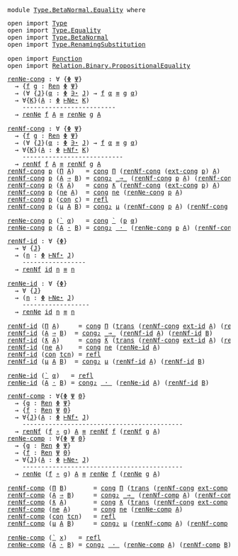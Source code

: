 <pre class="Agda"><a id="5" class="Keyword">module</a> <a id="12" href="Type.BetaNormal.Equality.html" class="Module">Type.BetaNormal.Equality</a> <a id="37" class="Keyword">where</a>
</pre>
<pre class="Agda"><a id="52" class="Keyword">open</a> <a id="57" class="Keyword">import</a> <a id="64" href="Type.html" class="Module">Type</a>
<a id="69" class="Keyword">open</a> <a id="74" class="Keyword">import</a> <a id="81" href="Type.Equality.html" class="Module">Type.Equality</a>
<a id="95" class="Keyword">open</a> <a id="100" class="Keyword">import</a> <a id="107" href="Type.BetaNormal.html" class="Module">Type.BetaNormal</a>
<a id="123" class="Keyword">open</a> <a id="128" class="Keyword">import</a> <a id="135" href="Type.RenamingSubstitution.html" class="Module">Type.RenamingSubstitution</a>

<a id="162" class="Keyword">open</a> <a id="167" class="Keyword">import</a> <a id="174" href="Function.html" class="Module">Function</a>
<a id="183" class="Keyword">open</a> <a id="188" class="Keyword">import</a> <a id="195" href="Relation.Binary.PropositionalEquality.html" class="Module">Relation.Binary.PropositionalEquality</a>
</pre>
<pre class="Agda"><a id="renNe-cong"></a><a id="242" href="Type.BetaNormal.Equality.html#242" class="Function">renNe-cong</a> <a id="253" class="Symbol">:</a> <a id="255" class="Symbol">∀</a> <a id="257" class="Symbol">{</a><a id="258" href="Type.BetaNormal.Equality.html#258" class="Bound">Φ</a> <a id="260" href="Type.BetaNormal.Equality.html#260" class="Bound">Ψ</a><a id="261" class="Symbol">}</a>
  <a id="265" class="Symbol">→</a> <a id="267" class="Symbol">{</a><a id="268" href="Type.BetaNormal.Equality.html#268" class="Bound">f</a> <a id="270" href="Type.BetaNormal.Equality.html#270" class="Bound">g</a> <a id="272" class="Symbol">:</a> <a id="274" href="Type.RenamingSubstitution.html#396" class="Function">Ren</a> <a id="278" href="Type.BetaNormal.Equality.html#258" class="Bound">Φ</a> <a id="280" href="Type.BetaNormal.Equality.html#260" class="Bound">Ψ</a><a id="281" class="Symbol">}</a>
  <a id="285" class="Symbol">→</a> <a id="287" class="Symbol">(∀</a> <a id="290" class="Symbol">{</a><a id="291" href="Type.BetaNormal.Equality.html#291" class="Bound">J</a><a id="292" class="Symbol">}(</a><a id="294" href="Type.BetaNormal.Equality.html#294" class="Bound">α</a> <a id="296" class="Symbol">:</a> <a id="298" href="Type.BetaNormal.Equality.html#258" class="Bound">Φ</a> <a id="300" href="Type.html#1330" class="Datatype Operator">∋⋆</a> <a id="303" href="Type.BetaNormal.Equality.html#291" class="Bound">J</a><a id="304" class="Symbol">)</a> <a id="306" class="Symbol">→</a> <a id="308" href="Type.BetaNormal.Equality.html#268" class="Bound">f</a> <a id="310" href="Type.BetaNormal.Equality.html#294" class="Bound">α</a> <a id="312" href="Agda.Builtin.Equality.html#151" class="Datatype Operator">≡</a> <a id="314" href="Type.BetaNormal.Equality.html#270" class="Bound">g</a> <a id="316" href="Type.BetaNormal.Equality.html#294" class="Bound">α</a><a id="317" class="Symbol">)</a>
  <a id="321" class="Symbol">→</a> <a id="323" class="Symbol">∀{</a><a id="325" href="Type.BetaNormal.Equality.html#325" class="Bound">K</a><a id="326" class="Symbol">}(</a><a id="328" href="Type.BetaNormal.Equality.html#328" class="Bound">A</a> <a id="330" class="Symbol">:</a> <a id="332" href="Type.BetaNormal.Equality.html#258" class="Bound">Φ</a> <a id="334" href="Type.BetaNormal.html#893" class="Datatype Operator">⊢Ne⋆</a> <a id="339" href="Type.BetaNormal.Equality.html#325" class="Bound">K</a><a id="340" class="Symbol">)</a>
    <a id="346" class="Comment">-------------------------</a>
  <a id="374" class="Symbol">→</a> <a id="376" href="Type.BetaNormal.html#1770" class="Function">renNe</a> <a id="382" href="Type.BetaNormal.Equality.html#268" class="Bound">f</a> <a id="384" href="Type.BetaNormal.Equality.html#328" class="Bound">A</a> <a id="386" href="Agda.Builtin.Equality.html#151" class="Datatype Operator">≡</a> <a id="388" href="Type.BetaNormal.html#1770" class="Function">renNe</a> <a id="394" href="Type.BetaNormal.Equality.html#270" class="Bound">g</a> <a id="396" href="Type.BetaNormal.Equality.html#328" class="Bound">A</a>

<a id="renNf-cong"></a><a id="399" href="Type.BetaNormal.Equality.html#399" class="Function">renNf-cong</a> <a id="410" class="Symbol">:</a> <a id="412" class="Symbol">∀</a> <a id="414" class="Symbol">{</a><a id="415" href="Type.BetaNormal.Equality.html#415" class="Bound">Φ</a> <a id="417" href="Type.BetaNormal.Equality.html#417" class="Bound">Ψ</a><a id="418" class="Symbol">}</a>
  <a id="422" class="Symbol">→</a> <a id="424" class="Symbol">{</a><a id="425" href="Type.BetaNormal.Equality.html#425" class="Bound">f</a> <a id="427" href="Type.BetaNormal.Equality.html#427" class="Bound">g</a> <a id="429" class="Symbol">:</a> <a id="431" href="Type.RenamingSubstitution.html#396" class="Function">Ren</a> <a id="435" href="Type.BetaNormal.Equality.html#415" class="Bound">Φ</a> <a id="437" href="Type.BetaNormal.Equality.html#417" class="Bound">Ψ</a><a id="438" class="Symbol">}</a>
  <a id="442" class="Symbol">→</a> <a id="444" class="Symbol">(∀</a> <a id="447" class="Symbol">{</a><a id="448" href="Type.BetaNormal.Equality.html#448" class="Bound">J</a><a id="449" class="Symbol">}(</a><a id="451" href="Type.BetaNormal.Equality.html#451" class="Bound">α</a> <a id="453" class="Symbol">:</a> <a id="455" href="Type.BetaNormal.Equality.html#415" class="Bound">Φ</a> <a id="457" href="Type.html#1330" class="Datatype Operator">∋⋆</a> <a id="460" href="Type.BetaNormal.Equality.html#448" class="Bound">J</a><a id="461" class="Symbol">)</a> <a id="463" class="Symbol">→</a> <a id="465" href="Type.BetaNormal.Equality.html#425" class="Bound">f</a> <a id="467" href="Type.BetaNormal.Equality.html#451" class="Bound">α</a> <a id="469" href="Agda.Builtin.Equality.html#151" class="Datatype Operator">≡</a> <a id="471" href="Type.BetaNormal.Equality.html#427" class="Bound">g</a> <a id="473" href="Type.BetaNormal.Equality.html#451" class="Bound">α</a><a id="474" class="Symbol">)</a>
  <a id="478" class="Symbol">→</a> <a id="480" class="Symbol">∀{</a><a id="482" href="Type.BetaNormal.Equality.html#482" class="Bound">K</a><a id="483" class="Symbol">}(</a><a id="485" href="Type.BetaNormal.Equality.html#485" class="Bound">A</a> <a id="487" class="Symbol">:</a> <a id="489" href="Type.BetaNormal.Equality.html#415" class="Bound">Φ</a> <a id="491" href="Type.BetaNormal.html#860" class="Datatype Operator">⊢Nf⋆</a> <a id="496" href="Type.BetaNormal.Equality.html#482" class="Bound">K</a><a id="497" class="Symbol">)</a>
    <a id="503" class="Comment">---------------------------</a>
  <a id="533" class="Symbol">→</a> <a id="535" href="Type.BetaNormal.html#1674" class="Function">renNf</a> <a id="541" href="Type.BetaNormal.Equality.html#425" class="Bound">f</a> <a id="543" href="Type.BetaNormal.Equality.html#485" class="Bound">A</a> <a id="545" href="Agda.Builtin.Equality.html#151" class="Datatype Operator">≡</a> <a id="547" href="Type.BetaNormal.html#1674" class="Function">renNf</a> <a id="553" href="Type.BetaNormal.Equality.html#427" class="Bound">g</a> <a id="555" href="Type.BetaNormal.Equality.html#485" class="Bound">A</a>
<a id="557" href="Type.BetaNormal.Equality.html#399" class="Function">renNf-cong</a> <a id="568" href="Type.BetaNormal.Equality.html#568" class="Bound">p</a> <a id="570" class="Symbol">(</a><a id="571" href="Type.BetaNormal.html#1087" class="InductiveConstructor">Π</a> <a id="573" href="Type.BetaNormal.Equality.html#573" class="Bound">A</a><a id="574" class="Symbol">)</a>   <a id="578" class="Symbol">=</a> <a id="580" href="Relation.Binary.PropositionalEquality.Core.html#1131" class="Function">cong</a> <a id="585" href="Type.BetaNormal.html#1087" class="InductiveConstructor">Π</a> <a id="587" class="Symbol">(</a><a id="588" href="Type.BetaNormal.Equality.html#399" class="Function">renNf-cong</a> <a id="599" class="Symbol">(</a><a id="600" href="Type.RenamingSubstitution.html#1749" class="Function">ext-cong</a> <a id="609" href="Type.BetaNormal.Equality.html#568" class="Bound">p</a><a id="610" class="Symbol">)</a> <a id="612" href="Type.BetaNormal.Equality.html#573" class="Bound">A</a><a id="613" class="Symbol">)</a>
<a id="615" href="Type.BetaNormal.Equality.html#399" class="Function">renNf-cong</a> <a id="626" href="Type.BetaNormal.Equality.html#626" class="Bound">p</a> <a id="628" class="Symbol">(</a><a id="629" href="Type.BetaNormal.Equality.html#629" class="Bound">A</a> <a id="631" href="Type.BetaNormal.html#1155" class="InductiveConstructor Operator">⇒</a> <a id="633" href="Type.BetaNormal.Equality.html#633" class="Bound">B</a><a id="634" class="Symbol">)</a> <a id="636" class="Symbol">=</a> <a id="638" href="Relation.Binary.PropositionalEquality.html#1524" class="Function">cong₂</a> <a id="644" href="Type.BetaNormal.html#1155" class="InductiveConstructor Operator">_⇒_</a> <a id="648" class="Symbol">(</a><a id="649" href="Type.BetaNormal.Equality.html#399" class="Function">renNf-cong</a> <a id="660" href="Type.BetaNormal.Equality.html#626" class="Bound">p</a> <a id="662" href="Type.BetaNormal.Equality.html#629" class="Bound">A</a><a id="663" class="Symbol">)</a> <a id="665" class="Symbol">(</a><a id="666" href="Type.BetaNormal.Equality.html#399" class="Function">renNf-cong</a> <a id="677" href="Type.BetaNormal.Equality.html#626" class="Bound">p</a> <a id="679" href="Type.BetaNormal.Equality.html#633" class="Bound">B</a><a id="680" class="Symbol">)</a>
<a id="682" href="Type.BetaNormal.Equality.html#399" class="Function">renNf-cong</a> <a id="693" href="Type.BetaNormal.Equality.html#693" class="Bound">p</a> <a id="695" class="Symbol">(</a><a id="696" href="Type.BetaNormal.html#1228" class="InductiveConstructor">ƛ</a> <a id="698" href="Type.BetaNormal.Equality.html#698" class="Bound">A</a><a id="699" class="Symbol">)</a>   <a id="703" class="Symbol">=</a> <a id="705" href="Relation.Binary.PropositionalEquality.Core.html#1131" class="Function">cong</a> <a id="710" href="Type.BetaNormal.html#1228" class="InductiveConstructor">ƛ</a> <a id="712" class="Symbol">(</a><a id="713" href="Type.BetaNormal.Equality.html#399" class="Function">renNf-cong</a> <a id="724" class="Symbol">(</a><a id="725" href="Type.RenamingSubstitution.html#1749" class="Function">ext-cong</a> <a id="734" href="Type.BetaNormal.Equality.html#693" class="Bound">p</a><a id="735" class="Symbol">)</a> <a id="737" href="Type.BetaNormal.Equality.html#698" class="Bound">A</a><a id="738" class="Symbol">)</a>
<a id="740" href="Type.BetaNormal.Equality.html#399" class="Function">renNf-cong</a> <a id="751" href="Type.BetaNormal.Equality.html#751" class="Bound">p</a> <a id="753" class="Symbol">(</a><a id="754" href="Type.BetaNormal.html#1305" class="InductiveConstructor">ne</a> <a id="757" href="Type.BetaNormal.Equality.html#757" class="Bound">A</a><a id="758" class="Symbol">)</a>  <a id="761" class="Symbol">=</a> <a id="763" href="Relation.Binary.PropositionalEquality.Core.html#1131" class="Function">cong</a> <a id="768" href="Type.BetaNormal.html#1305" class="InductiveConstructor">ne</a> <a id="771" class="Symbol">(</a><a id="772" href="Type.BetaNormal.Equality.html#242" class="Function">renNe-cong</a> <a id="783" href="Type.BetaNormal.Equality.html#751" class="Bound">p</a> <a id="785" href="Type.BetaNormal.Equality.html#757" class="Bound">A</a><a id="786" class="Symbol">)</a>
<a id="788" href="Type.BetaNormal.Equality.html#399" class="Function">renNf-cong</a> <a id="799" href="Type.BetaNormal.Equality.html#799" class="Bound">p</a> <a id="801" class="Symbol">(</a><a id="802" href="Type.BetaNormal.html#1365" class="InductiveConstructor">con</a> <a id="806" href="Type.BetaNormal.Equality.html#806" class="Bound">c</a><a id="807" class="Symbol">)</a> <a id="809" class="Symbol">=</a> <a id="811" href="Agda.Builtin.Equality.html#208" class="InductiveConstructor">refl</a>
<a id="816" href="Type.BetaNormal.Equality.html#399" class="Function">renNf-cong</a> <a id="827" href="Type.BetaNormal.Equality.html#827" class="Bound">p</a> <a id="829" class="Symbol">(</a><a id="830" href="Type.BetaNormal.html#1398" class="InductiveConstructor">μ</a> <a id="832" href="Type.BetaNormal.Equality.html#832" class="Bound">A</a> <a id="834" href="Type.BetaNormal.Equality.html#834" class="Bound">B</a><a id="835" class="Symbol">)</a> <a id="837" class="Symbol">=</a> <a id="839" href="Relation.Binary.PropositionalEquality.html#1524" class="Function">cong₂</a> <a id="845" href="Type.BetaNormal.html#1398" class="InductiveConstructor">μ</a> <a id="847" class="Symbol">(</a><a id="848" href="Type.BetaNormal.Equality.html#399" class="Function">renNf-cong</a> <a id="859" href="Type.BetaNormal.Equality.html#827" class="Bound">p</a> <a id="861" href="Type.BetaNormal.Equality.html#832" class="Bound">A</a><a id="862" class="Symbol">)</a> <a id="864" class="Symbol">(</a><a id="865" href="Type.BetaNormal.Equality.html#399" class="Function">renNf-cong</a> <a id="876" href="Type.BetaNormal.Equality.html#827" class="Bound">p</a> <a id="878" href="Type.BetaNormal.Equality.html#834" class="Bound">B</a><a id="879" class="Symbol">)</a>

<a id="882" href="Type.BetaNormal.Equality.html#242" class="Function">renNe-cong</a> <a id="893" href="Type.BetaNormal.Equality.html#893" class="Bound">p</a> <a id="895" class="Symbol">(</a><a id="896" href="Type.BetaNormal.html#928" class="InductiveConstructor">`</a> <a id="898" href="Type.BetaNormal.Equality.html#898" class="Bound">α</a><a id="899" class="Symbol">)</a>   <a id="903" class="Symbol">=</a> <a id="905" href="Relation.Binary.PropositionalEquality.Core.html#1131" class="Function">cong</a> <a id="910" href="Type.BetaNormal.html#928" class="InductiveConstructor">`</a> <a id="912" class="Symbol">(</a><a id="913" href="Type.BetaNormal.Equality.html#893" class="Bound">p</a> <a id="915" href="Type.BetaNormal.Equality.html#898" class="Bound">α</a><a id="916" class="Symbol">)</a>
<a id="918" href="Type.BetaNormal.Equality.html#242" class="Function">renNe-cong</a> <a id="929" href="Type.BetaNormal.Equality.html#929" class="Bound">p</a> <a id="931" class="Symbol">(</a><a id="932" href="Type.BetaNormal.Equality.html#932" class="Bound">A</a> <a id="934" href="Type.BetaNormal.html#986" class="InductiveConstructor Operator">·</a> <a id="936" href="Type.BetaNormal.Equality.html#936" class="Bound">B</a><a id="937" class="Symbol">)</a> <a id="939" class="Symbol">=</a> <a id="941" href="Relation.Binary.PropositionalEquality.html#1524" class="Function">cong₂</a> <a id="947" href="Type.BetaNormal.html#986" class="InductiveConstructor Operator">_·_</a> <a id="951" class="Symbol">(</a><a id="952" href="Type.BetaNormal.Equality.html#242" class="Function">renNe-cong</a> <a id="963" href="Type.BetaNormal.Equality.html#929" class="Bound">p</a> <a id="965" href="Type.BetaNormal.Equality.html#932" class="Bound">A</a><a id="966" class="Symbol">)</a> <a id="968" class="Symbol">(</a><a id="969" href="Type.BetaNormal.Equality.html#399" class="Function">renNf-cong</a> <a id="980" href="Type.BetaNormal.Equality.html#929" class="Bound">p</a> <a id="982" href="Type.BetaNormal.Equality.html#936" class="Bound">B</a><a id="983" class="Symbol">)</a>
</pre>
<pre class="Agda"><a id="renNf-id"></a><a id="994" href="Type.BetaNormal.Equality.html#994" class="Function">renNf-id</a> <a id="1003" class="Symbol">:</a> <a id="1005" class="Symbol">∀</a> <a id="1007" class="Symbol">{</a><a id="1008" href="Type.BetaNormal.Equality.html#1008" class="Bound">Φ</a><a id="1009" class="Symbol">}</a>
  <a id="1013" class="Symbol">→</a> <a id="1015" class="Symbol">∀</a> <a id="1017" class="Symbol">{</a><a id="1018" href="Type.BetaNormal.Equality.html#1018" class="Bound">J</a><a id="1019" class="Symbol">}</a>
  <a id="1023" class="Symbol">→</a> <a id="1025" class="Symbol">(</a><a id="1026" href="Type.BetaNormal.Equality.html#1026" class="Bound">n</a> <a id="1028" class="Symbol">:</a> <a id="1030" href="Type.BetaNormal.Equality.html#1008" class="Bound">Φ</a> <a id="1032" href="Type.BetaNormal.html#860" class="Datatype Operator">⊢Nf⋆</a> <a id="1037" href="Type.BetaNormal.Equality.html#1018" class="Bound">J</a><a id="1038" class="Symbol">)</a>
    <a id="1044" class="Comment">-----------------</a>
  <a id="1064" class="Symbol">→</a> <a id="1066" href="Type.BetaNormal.html#1674" class="Function">renNf</a> <a id="1072" href="Function.Base.html#615" class="Function">id</a> <a id="1075" href="Type.BetaNormal.Equality.html#1026" class="Bound">n</a> <a id="1077" href="Agda.Builtin.Equality.html#151" class="Datatype Operator">≡</a> <a id="1079" href="Type.BetaNormal.Equality.html#1026" class="Bound">n</a>

<a id="renNe-id"></a><a id="1082" href="Type.BetaNormal.Equality.html#1082" class="Function">renNe-id</a> <a id="1091" class="Symbol">:</a> <a id="1093" class="Symbol">∀</a> <a id="1095" class="Symbol">{</a><a id="1096" href="Type.BetaNormal.Equality.html#1096" class="Bound">Φ</a><a id="1097" class="Symbol">}</a>
  <a id="1101" class="Symbol">→</a> <a id="1103" class="Symbol">∀</a> <a id="1105" class="Symbol">{</a><a id="1106" href="Type.BetaNormal.Equality.html#1106" class="Bound">J</a><a id="1107" class="Symbol">}</a>
  <a id="1111" class="Symbol">→</a> <a id="1113" class="Symbol">(</a><a id="1114" href="Type.BetaNormal.Equality.html#1114" class="Bound">n</a> <a id="1116" class="Symbol">:</a> <a id="1118" href="Type.BetaNormal.Equality.html#1096" class="Bound">Φ</a> <a id="1120" href="Type.BetaNormal.html#893" class="Datatype Operator">⊢Ne⋆</a> <a id="1125" href="Type.BetaNormal.Equality.html#1106" class="Bound">J</a><a id="1126" class="Symbol">)</a>
    <a id="1132" class="Comment">------------------</a>
  <a id="1153" class="Symbol">→</a> <a id="1155" href="Type.BetaNormal.html#1770" class="Function">renNe</a> <a id="1161" href="Function.Base.html#615" class="Function">id</a> <a id="1164" href="Type.BetaNormal.Equality.html#1114" class="Bound">n</a> <a id="1166" href="Agda.Builtin.Equality.html#151" class="Datatype Operator">≡</a> <a id="1168" href="Type.BetaNormal.Equality.html#1114" class="Bound">n</a>

<a id="1171" href="Type.BetaNormal.Equality.html#994" class="Function">renNf-id</a> <a id="1180" class="Symbol">(</a><a id="1181" href="Type.BetaNormal.html#1087" class="InductiveConstructor">Π</a> <a id="1183" href="Type.BetaNormal.Equality.html#1183" class="Bound">A</a><a id="1184" class="Symbol">)</a>     <a id="1190" class="Symbol">=</a> <a id="1192" href="Relation.Binary.PropositionalEquality.Core.html#1131" class="Function">cong</a> <a id="1197" href="Type.BetaNormal.html#1087" class="InductiveConstructor">Π</a> <a id="1199" class="Symbol">(</a><a id="1200" href="Relation.Binary.PropositionalEquality.Core.html#1025" class="Function">trans</a> <a id="1206" class="Symbol">(</a><a id="1207" href="Type.BetaNormal.Equality.html#399" class="Function">renNf-cong</a> <a id="1218" href="Type.RenamingSubstitution.html#1261" class="Function">ext-id</a> <a id="1225" href="Type.BetaNormal.Equality.html#1183" class="Bound">A</a><a id="1226" class="Symbol">)</a> <a id="1228" class="Symbol">(</a><a id="1229" href="Type.BetaNormal.Equality.html#994" class="Function">renNf-id</a> <a id="1238" href="Type.BetaNormal.Equality.html#1183" class="Bound">A</a><a id="1239" class="Symbol">))</a>
<a id="1242" href="Type.BetaNormal.Equality.html#994" class="Function">renNf-id</a> <a id="1251" class="Symbol">(</a><a id="1252" href="Type.BetaNormal.Equality.html#1252" class="Bound">A</a> <a id="1254" href="Type.BetaNormal.html#1155" class="InductiveConstructor Operator">⇒</a> <a id="1256" href="Type.BetaNormal.Equality.html#1256" class="Bound">B</a><a id="1257" class="Symbol">)</a>  <a id="1260" class="Symbol">=</a> <a id="1262" href="Relation.Binary.PropositionalEquality.html#1524" class="Function">cong₂</a> <a id="1268" href="Type.BetaNormal.html#1155" class="InductiveConstructor Operator">_⇒_</a> <a id="1272" class="Symbol">(</a><a id="1273" href="Type.BetaNormal.Equality.html#994" class="Function">renNf-id</a> <a id="1282" href="Type.BetaNormal.Equality.html#1252" class="Bound">A</a><a id="1283" class="Symbol">)</a> <a id="1285" class="Symbol">(</a><a id="1286" href="Type.BetaNormal.Equality.html#994" class="Function">renNf-id</a> <a id="1295" href="Type.BetaNormal.Equality.html#1256" class="Bound">B</a><a id="1296" class="Symbol">)</a>
<a id="1298" href="Type.BetaNormal.Equality.html#994" class="Function">renNf-id</a> <a id="1307" class="Symbol">(</a><a id="1308" href="Type.BetaNormal.html#1228" class="InductiveConstructor">ƛ</a> <a id="1310" href="Type.BetaNormal.Equality.html#1310" class="Bound">A</a><a id="1311" class="Symbol">)</a>     <a id="1317" class="Symbol">=</a> <a id="1319" href="Relation.Binary.PropositionalEquality.Core.html#1131" class="Function">cong</a> <a id="1324" href="Type.BetaNormal.html#1228" class="InductiveConstructor">ƛ</a> <a id="1326" class="Symbol">(</a><a id="1327" href="Relation.Binary.PropositionalEquality.Core.html#1025" class="Function">trans</a> <a id="1333" class="Symbol">(</a><a id="1334" href="Type.BetaNormal.Equality.html#399" class="Function">renNf-cong</a> <a id="1345" href="Type.RenamingSubstitution.html#1261" class="Function">ext-id</a> <a id="1352" href="Type.BetaNormal.Equality.html#1310" class="Bound">A</a><a id="1353" class="Symbol">)</a> <a id="1355" class="Symbol">(</a><a id="1356" href="Type.BetaNormal.Equality.html#994" class="Function">renNf-id</a> <a id="1365" href="Type.BetaNormal.Equality.html#1310" class="Bound">A</a><a id="1366" class="Symbol">))</a>
<a id="1369" href="Type.BetaNormal.Equality.html#994" class="Function">renNf-id</a> <a id="1378" class="Symbol">(</a><a id="1379" href="Type.BetaNormal.html#1305" class="InductiveConstructor">ne</a> <a id="1382" href="Type.BetaNormal.Equality.html#1382" class="Bound">A</a><a id="1383" class="Symbol">)</a>    <a id="1388" class="Symbol">=</a> <a id="1390" href="Relation.Binary.PropositionalEquality.Core.html#1131" class="Function">cong</a> <a id="1395" href="Type.BetaNormal.html#1305" class="InductiveConstructor">ne</a> <a id="1398" class="Symbol">(</a><a id="1399" href="Type.BetaNormal.Equality.html#1082" class="Function">renNe-id</a> <a id="1408" href="Type.BetaNormal.Equality.html#1382" class="Bound">A</a><a id="1409" class="Symbol">)</a>
<a id="1411" href="Type.BetaNormal.Equality.html#994" class="Function">renNf-id</a> <a id="1420" class="Symbol">(</a><a id="1421" href="Type.BetaNormal.html#1365" class="InductiveConstructor">con</a> <a id="1425" href="Type.BetaNormal.Equality.html#1425" class="Bound">tcn</a><a id="1428" class="Symbol">)</a> <a id="1430" class="Symbol">=</a> <a id="1432" href="Agda.Builtin.Equality.html#208" class="InductiveConstructor">refl</a>
<a id="1437" href="Type.BetaNormal.Equality.html#994" class="Function">renNf-id</a> <a id="1446" class="Symbol">(</a><a id="1447" href="Type.BetaNormal.html#1398" class="InductiveConstructor">μ</a> <a id="1449" href="Type.BetaNormal.Equality.html#1449" class="Bound">A</a> <a id="1451" href="Type.BetaNormal.Equality.html#1451" class="Bound">B</a><a id="1452" class="Symbol">)</a>  <a id="1455" class="Symbol">=</a> <a id="1457" href="Relation.Binary.PropositionalEquality.html#1524" class="Function">cong₂</a> <a id="1463" href="Type.BetaNormal.html#1398" class="InductiveConstructor">μ</a> <a id="1465" class="Symbol">(</a><a id="1466" href="Type.BetaNormal.Equality.html#994" class="Function">renNf-id</a> <a id="1475" href="Type.BetaNormal.Equality.html#1449" class="Bound">A</a><a id="1476" class="Symbol">)</a> <a id="1478" class="Symbol">(</a><a id="1479" href="Type.BetaNormal.Equality.html#994" class="Function">renNf-id</a> <a id="1488" href="Type.BetaNormal.Equality.html#1451" class="Bound">B</a><a id="1489" class="Symbol">)</a>

<a id="1492" href="Type.BetaNormal.Equality.html#1082" class="Function">renNe-id</a> <a id="1501" class="Symbol">(</a><a id="1502" href="Type.BetaNormal.html#928" class="InductiveConstructor">`</a> <a id="1504" href="Type.BetaNormal.Equality.html#1504" class="Bound">α</a><a id="1505" class="Symbol">)</a>   <a id="1509" class="Symbol">=</a> <a id="1511" href="Agda.Builtin.Equality.html#208" class="InductiveConstructor">refl</a>
<a id="1516" href="Type.BetaNormal.Equality.html#1082" class="Function">renNe-id</a> <a id="1525" class="Symbol">(</a><a id="1526" href="Type.BetaNormal.Equality.html#1526" class="Bound">A</a> <a id="1528" href="Type.BetaNormal.html#986" class="InductiveConstructor Operator">·</a> <a id="1530" href="Type.BetaNormal.Equality.html#1530" class="Bound">B</a><a id="1531" class="Symbol">)</a> <a id="1533" class="Symbol">=</a> <a id="1535" href="Relation.Binary.PropositionalEquality.html#1524" class="Function">cong₂</a> <a id="1541" href="Type.BetaNormal.html#986" class="InductiveConstructor Operator">_·_</a> <a id="1545" class="Symbol">(</a><a id="1546" href="Type.BetaNormal.Equality.html#1082" class="Function">renNe-id</a> <a id="1555" href="Type.BetaNormal.Equality.html#1526" class="Bound">A</a><a id="1556" class="Symbol">)</a> <a id="1558" class="Symbol">(</a><a id="1559" href="Type.BetaNormal.Equality.html#994" class="Function">renNf-id</a> <a id="1568" href="Type.BetaNormal.Equality.html#1530" class="Bound">B</a><a id="1569" class="Symbol">)</a>
</pre>
<pre class="Agda"><a id="renNf-comp"></a><a id="1580" href="Type.BetaNormal.Equality.html#1580" class="Function">renNf-comp</a> <a id="1591" class="Symbol">:</a> <a id="1593" class="Symbol">∀{</a><a id="1595" href="Type.BetaNormal.Equality.html#1595" class="Bound">Φ</a> <a id="1597" href="Type.BetaNormal.Equality.html#1597" class="Bound">Ψ</a> <a id="1599" href="Type.BetaNormal.Equality.html#1599" class="Bound">Θ</a><a id="1600" class="Symbol">}</a>
  <a id="1604" class="Symbol">→</a> <a id="1606" class="Symbol">{</a><a id="1607" href="Type.BetaNormal.Equality.html#1607" class="Bound">g</a> <a id="1609" class="Symbol">:</a> <a id="1611" href="Type.RenamingSubstitution.html#396" class="Function">Ren</a> <a id="1615" href="Type.BetaNormal.Equality.html#1595" class="Bound">Φ</a> <a id="1617" href="Type.BetaNormal.Equality.html#1597" class="Bound">Ψ</a><a id="1618" class="Symbol">}</a>
  <a id="1622" class="Symbol">→</a> <a id="1624" class="Symbol">{</a><a id="1625" href="Type.BetaNormal.Equality.html#1625" class="Bound">f</a> <a id="1627" class="Symbol">:</a> <a id="1629" href="Type.RenamingSubstitution.html#396" class="Function">Ren</a> <a id="1633" href="Type.BetaNormal.Equality.html#1597" class="Bound">Ψ</a> <a id="1635" href="Type.BetaNormal.Equality.html#1599" class="Bound">Θ</a><a id="1636" class="Symbol">}</a>
  <a id="1640" class="Symbol">→</a> <a id="1642" class="Symbol">∀{</a><a id="1644" href="Type.BetaNormal.Equality.html#1644" class="Bound">J</a><a id="1645" class="Symbol">}(</a><a id="1647" href="Type.BetaNormal.Equality.html#1647" class="Bound">A</a> <a id="1649" class="Symbol">:</a> <a id="1651" href="Type.BetaNormal.Equality.html#1595" class="Bound">Φ</a> <a id="1653" href="Type.BetaNormal.html#860" class="Datatype Operator">⊢Nf⋆</a> <a id="1658" href="Type.BetaNormal.Equality.html#1644" class="Bound">J</a><a id="1659" class="Symbol">)</a>
    <a id="1665" class="Comment">-------------------------------------------</a>
  <a id="1711" class="Symbol">→</a> <a id="1713" href="Type.BetaNormal.html#1674" class="Function">renNf</a> <a id="1719" class="Symbol">(</a><a id="1720" href="Type.BetaNormal.Equality.html#1625" class="Bound">f</a> <a id="1722" href="Function.Base.html#992" class="Function Operator">∘</a> <a id="1724" href="Type.BetaNormal.Equality.html#1607" class="Bound">g</a><a id="1725" class="Symbol">)</a> <a id="1727" href="Type.BetaNormal.Equality.html#1647" class="Bound">A</a> <a id="1729" href="Agda.Builtin.Equality.html#151" class="Datatype Operator">≡</a> <a id="1731" href="Type.BetaNormal.html#1674" class="Function">renNf</a> <a id="1737" href="Type.BetaNormal.Equality.html#1625" class="Bound">f</a> <a id="1739" class="Symbol">(</a><a id="1740" href="Type.BetaNormal.html#1674" class="Function">renNf</a> <a id="1746" href="Type.BetaNormal.Equality.html#1607" class="Bound">g</a> <a id="1748" href="Type.BetaNormal.Equality.html#1647" class="Bound">A</a><a id="1749" class="Symbol">)</a>
<a id="renNe-comp"></a><a id="1751" href="Type.BetaNormal.Equality.html#1751" class="Function">renNe-comp</a> <a id="1762" class="Symbol">:</a> <a id="1764" class="Symbol">∀{</a><a id="1766" href="Type.BetaNormal.Equality.html#1766" class="Bound">Φ</a> <a id="1768" href="Type.BetaNormal.Equality.html#1768" class="Bound">Ψ</a> <a id="1770" href="Type.BetaNormal.Equality.html#1770" class="Bound">Θ</a><a id="1771" class="Symbol">}</a>
  <a id="1775" class="Symbol">→</a> <a id="1777" class="Symbol">{</a><a id="1778" href="Type.BetaNormal.Equality.html#1778" class="Bound">g</a> <a id="1780" class="Symbol">:</a> <a id="1782" href="Type.RenamingSubstitution.html#396" class="Function">Ren</a> <a id="1786" href="Type.BetaNormal.Equality.html#1766" class="Bound">Φ</a> <a id="1788" href="Type.BetaNormal.Equality.html#1768" class="Bound">Ψ</a><a id="1789" class="Symbol">}</a>
  <a id="1793" class="Symbol">→</a> <a id="1795" class="Symbol">{</a><a id="1796" href="Type.BetaNormal.Equality.html#1796" class="Bound">f</a> <a id="1798" class="Symbol">:</a> <a id="1800" href="Type.RenamingSubstitution.html#396" class="Function">Ren</a> <a id="1804" href="Type.BetaNormal.Equality.html#1768" class="Bound">Ψ</a> <a id="1806" href="Type.BetaNormal.Equality.html#1770" class="Bound">Θ</a><a id="1807" class="Symbol">}</a>
  <a id="1811" class="Symbol">→</a> <a id="1813" class="Symbol">∀{</a><a id="1815" href="Type.BetaNormal.Equality.html#1815" class="Bound">J</a><a id="1816" class="Symbol">}(</a><a id="1818" href="Type.BetaNormal.Equality.html#1818" class="Bound">A</a> <a id="1820" class="Symbol">:</a> <a id="1822" href="Type.BetaNormal.Equality.html#1766" class="Bound">Φ</a> <a id="1824" href="Type.BetaNormal.html#893" class="Datatype Operator">⊢Ne⋆</a> <a id="1829" href="Type.BetaNormal.Equality.html#1815" class="Bound">J</a><a id="1830" class="Symbol">)</a>
    <a id="1836" class="Comment">-------------------------------------------</a>
  <a id="1882" class="Symbol">→</a> <a id="1884" href="Type.BetaNormal.html#1770" class="Function">renNe</a> <a id="1890" class="Symbol">(</a><a id="1891" href="Type.BetaNormal.Equality.html#1796" class="Bound">f</a> <a id="1893" href="Function.Base.html#992" class="Function Operator">∘</a> <a id="1895" href="Type.BetaNormal.Equality.html#1778" class="Bound">g</a><a id="1896" class="Symbol">)</a> <a id="1898" href="Type.BetaNormal.Equality.html#1818" class="Bound">A</a> <a id="1900" href="Agda.Builtin.Equality.html#151" class="Datatype Operator">≡</a> <a id="1902" href="Type.BetaNormal.html#1770" class="Function">renNe</a> <a id="1908" href="Type.BetaNormal.Equality.html#1796" class="Bound">f</a> <a id="1910" class="Symbol">(</a><a id="1911" href="Type.BetaNormal.html#1770" class="Function">renNe</a> <a id="1917" href="Type.BetaNormal.Equality.html#1778" class="Bound">g</a> <a id="1919" href="Type.BetaNormal.Equality.html#1818" class="Bound">A</a><a id="1920" class="Symbol">)</a>

<a id="1923" href="Type.BetaNormal.Equality.html#1580" class="Function">renNf-comp</a> <a id="1934" class="Symbol">(</a><a id="1935" href="Type.BetaNormal.html#1087" class="InductiveConstructor">Π</a> <a id="1937" href="Type.BetaNormal.Equality.html#1937" class="Bound">B</a><a id="1938" class="Symbol">)</a>       <a id="1946" class="Symbol">=</a> <a id="1948" href="Relation.Binary.PropositionalEquality.Core.html#1131" class="Function">cong</a> <a id="1953" href="Type.BetaNormal.html#1087" class="InductiveConstructor">Π</a> <a id="1955" class="Symbol">(</a><a id="1956" href="Relation.Binary.PropositionalEquality.Core.html#1025" class="Function">trans</a> <a id="1962" class="Symbol">(</a><a id="1963" href="Type.BetaNormal.Equality.html#399" class="Function">renNf-cong</a> <a id="1974" href="Type.RenamingSubstitution.html#2961" class="Function">ext-comp</a> <a id="1983" href="Type.BetaNormal.Equality.html#1937" class="Bound">B</a><a id="1984" class="Symbol">)</a> <a id="1986" class="Symbol">(</a><a id="1987" href="Type.BetaNormal.Equality.html#1580" class="Function">renNf-comp</a> <a id="1998" href="Type.BetaNormal.Equality.html#1937" class="Bound">B</a><a id="1999" class="Symbol">))</a>
<a id="2002" href="Type.BetaNormal.Equality.html#1580" class="Function">renNf-comp</a> <a id="2013" class="Symbol">(</a><a id="2014" href="Type.BetaNormal.Equality.html#2014" class="Bound">A</a> <a id="2016" href="Type.BetaNormal.html#1155" class="InductiveConstructor Operator">⇒</a> <a id="2018" href="Type.BetaNormal.Equality.html#2018" class="Bound">B</a><a id="2019" class="Symbol">)</a>     <a id="2025" class="Symbol">=</a> <a id="2027" href="Relation.Binary.PropositionalEquality.html#1524" class="Function">cong₂</a> <a id="2033" href="Type.BetaNormal.html#1155" class="InductiveConstructor Operator">_⇒_</a> <a id="2037" class="Symbol">(</a><a id="2038" href="Type.BetaNormal.Equality.html#1580" class="Function">renNf-comp</a> <a id="2049" href="Type.BetaNormal.Equality.html#2014" class="Bound">A</a><a id="2050" class="Symbol">)</a> <a id="2052" class="Symbol">(</a><a id="2053" href="Type.BetaNormal.Equality.html#1580" class="Function">renNf-comp</a> <a id="2064" href="Type.BetaNormal.Equality.html#2018" class="Bound">B</a><a id="2065" class="Symbol">)</a>
<a id="2067" href="Type.BetaNormal.Equality.html#1580" class="Function">renNf-comp</a> <a id="2078" class="Symbol">(</a><a id="2079" href="Type.BetaNormal.html#1228" class="InductiveConstructor">ƛ</a> <a id="2081" href="Type.BetaNormal.Equality.html#2081" class="Bound">A</a><a id="2082" class="Symbol">)</a>       <a id="2090" class="Symbol">=</a> <a id="2092" href="Relation.Binary.PropositionalEquality.Core.html#1131" class="Function">cong</a> <a id="2097" href="Type.BetaNormal.html#1228" class="InductiveConstructor">ƛ</a> <a id="2099" class="Symbol">(</a><a id="2100" href="Relation.Binary.PropositionalEquality.Core.html#1025" class="Function">trans</a> <a id="2106" class="Symbol">(</a><a id="2107" href="Type.BetaNormal.Equality.html#399" class="Function">renNf-cong</a> <a id="2118" href="Type.RenamingSubstitution.html#2961" class="Function">ext-comp</a> <a id="2127" href="Type.BetaNormal.Equality.html#2081" class="Bound">A</a><a id="2128" class="Symbol">)</a> <a id="2130" class="Symbol">(</a><a id="2131" href="Type.BetaNormal.Equality.html#1580" class="Function">renNf-comp</a> <a id="2142" href="Type.BetaNormal.Equality.html#2081" class="Bound">A</a><a id="2143" class="Symbol">))</a>
<a id="2146" href="Type.BetaNormal.Equality.html#1580" class="Function">renNf-comp</a> <a id="2157" class="Symbol">(</a><a id="2158" href="Type.BetaNormal.html#1305" class="InductiveConstructor">ne</a> <a id="2161" href="Type.BetaNormal.Equality.html#2161" class="Bound">A</a><a id="2162" class="Symbol">)</a>      <a id="2169" class="Symbol">=</a> <a id="2171" href="Relation.Binary.PropositionalEquality.Core.html#1131" class="Function">cong</a> <a id="2176" href="Type.BetaNormal.html#1305" class="InductiveConstructor">ne</a> <a id="2179" class="Symbol">(</a><a id="2180" href="Type.BetaNormal.Equality.html#1751" class="Function">renNe-comp</a> <a id="2191" href="Type.BetaNormal.Equality.html#2161" class="Bound">A</a><a id="2192" class="Symbol">)</a>
<a id="2194" href="Type.BetaNormal.Equality.html#1580" class="Function">renNf-comp</a> <a id="2205" class="Symbol">(</a><a id="2206" href="Type.BetaNormal.html#1365" class="InductiveConstructor">con</a> <a id="2210" href="Type.BetaNormal.Equality.html#2210" class="Bound">tcn</a><a id="2213" class="Symbol">)</a>   <a id="2217" class="Symbol">=</a> <a id="2219" href="Agda.Builtin.Equality.html#208" class="InductiveConstructor">refl</a>
<a id="2224" href="Type.BetaNormal.Equality.html#1580" class="Function">renNf-comp</a> <a id="2235" class="Symbol">(</a><a id="2236" href="Type.BetaNormal.html#1398" class="InductiveConstructor">μ</a> <a id="2238" href="Type.BetaNormal.Equality.html#2238" class="Bound">A</a> <a id="2240" href="Type.BetaNormal.Equality.html#2240" class="Bound">B</a><a id="2241" class="Symbol">)</a>     <a id="2247" class="Symbol">=</a> <a id="2249" href="Relation.Binary.PropositionalEquality.html#1524" class="Function">cong₂</a> <a id="2255" href="Type.BetaNormal.html#1398" class="InductiveConstructor">μ</a> <a id="2257" class="Symbol">(</a><a id="2258" href="Type.BetaNormal.Equality.html#1580" class="Function">renNf-comp</a> <a id="2269" href="Type.BetaNormal.Equality.html#2238" class="Bound">A</a><a id="2270" class="Symbol">)</a> <a id="2272" class="Symbol">(</a><a id="2273" href="Type.BetaNormal.Equality.html#1580" class="Function">renNf-comp</a> <a id="2284" href="Type.BetaNormal.Equality.html#2240" class="Bound">B</a><a id="2285" class="Symbol">)</a>

<a id="2288" href="Type.BetaNormal.Equality.html#1751" class="Function">renNe-comp</a> <a id="2299" class="Symbol">(</a><a id="2300" href="Type.BetaNormal.html#928" class="InductiveConstructor">`</a> <a id="2302" href="Type.BetaNormal.Equality.html#2302" class="Bound">x</a><a id="2303" class="Symbol">)</a>   <a id="2307" class="Symbol">=</a> <a id="2309" href="Agda.Builtin.Equality.html#208" class="InductiveConstructor">refl</a>
<a id="2314" href="Type.BetaNormal.Equality.html#1751" class="Function">renNe-comp</a> <a id="2325" class="Symbol">(</a><a id="2326" href="Type.BetaNormal.Equality.html#2326" class="Bound">A</a> <a id="2328" href="Type.BetaNormal.html#986" class="InductiveConstructor Operator">·</a> <a id="2330" href="Type.BetaNormal.Equality.html#2330" class="Bound">B</a><a id="2331" class="Symbol">)</a> <a id="2333" class="Symbol">=</a> <a id="2335" href="Relation.Binary.PropositionalEquality.html#1524" class="Function">cong₂</a> <a id="2341" href="Type.BetaNormal.html#986" class="InductiveConstructor Operator">_·_</a> <a id="2345" class="Symbol">(</a><a id="2346" href="Type.BetaNormal.Equality.html#1751" class="Function">renNe-comp</a> <a id="2357" href="Type.BetaNormal.Equality.html#2326" class="Bound">A</a><a id="2358" class="Symbol">)</a> <a id="2360" class="Symbol">(</a><a id="2361" href="Type.BetaNormal.Equality.html#1580" class="Function">renNf-comp</a> <a id="2372" href="Type.BetaNormal.Equality.html#2330" class="Bound">B</a><a id="2373" class="Symbol">)</a>
</pre>